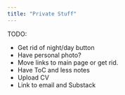 ```yaml
---
title: "Private Stuff"
---
```

TODO:
- Get rid of night/day button
- Have personal photo?
- Move links to main page or get rid. 
- Have ToC and less notes
- Upload CV
- Link to email and Substack